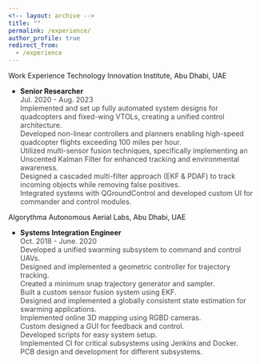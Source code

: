 ```yaml
---
<!-- layout: archive -->
title: ""
permalink: /experience/
author_profile: true
redirect_from:
  - /experience
---
```



<head>
<style>
p.research {
  text-align: justify;
}
div.title {
  text-align: left;
  font-weight: bold;
}
div.description {
  text-align: left;
  opacity: 0.8;
}
</style>
</head>
Work Experience
Technology Innovation Institute, Abu Dhabi, UAE
<ul style="list-style-type:square">
<li>
<div class="title">Senior Researcher</div>
<div class="description">Jul. 2020 - Aug. 2023</div>
<div class="description">
Implemented and set up fully automated system designs for quadcopters and fixed-wing VTOLs, creating a unified control architecture.
</div>
<div class="description">
Developed non-linear controllers and planners enabling high-speed quadcopter flights exceeding 100 miles per hour.
</div>
<div class="description">
Utilized multi-sensor fusion techniques, specifically implementing an Unscented Kalman Filter for enhanced tracking and environmental awareness.
</div>
<div class="description">
Designed a cascaded multi-filter approach (EKF & PDAF) to track incoming objects while removing false positives.
</div>
<div class="description">
Integrated systems with QGroundControl and developed custom UI for commander and control modules.
</div>
</li>
</ul>
Algorythma Autonomous Aerial Labs, Abu Dhabi, UAE
<ul style="list-style-type:square">
<li>
<div class="title">Systems Integration Engineer</div>
<div class="description">Oct. 2018 - June. 2020</div>
<div class="description">
Developed a unified swarming subsystem to command and control UAVs.
</div>
<div class="description">
Designed and implemented a geometric controller for trajectory tracking.
</div>
<div class="description">
Created a minimum snap trajectory generator and sampler.
</div>
<div class="description">
Built a custom sensor fusion system using EKF.
</div>
<div class="description">
Designed and implemented a globally consistent state estimation for swarming applications.
</div>
<div class="description">
Implemented online 3D mapping using RGBD cameras.
</div>
<div class="description">
Custom designed a GUI for feedback and control.
</div>
<div class="description">
Developed scripts for easy system setup.
</div>
<div class="description">
Implemented CI for critical subsystems using Jenkins and Docker.
</div>
<div class="description">
PCB design and development for different subsystems.
</div>
</li>
</ul>
